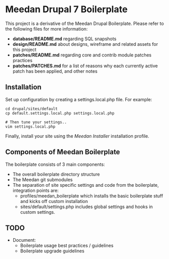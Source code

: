 # Meedan Drupal 7 Boilerplate

This project is a derivative of the Meedan Drupal Boilerplate.  Please refer to the following files for more information:

 * **database/README.md** regarding SQL snapshots
 * **design/README.md** about designs, wireframe and related assets for this project
 * **patches/README.md** regarding core and contrib module patches practices
 * **patches/PATCHES.md** for a list of reasons why each currently active patch has been applied, and other notes


## Installation

Set up configuration by creating a settings.local.php file. For example:

    cd drupal/sites/default
    cp default.settings.local.php settings.local.php
    
    # Then tune your settings..
    vim settings.local.php

Finally, install your site using the *Meedan Installer* installation profile.


## Components of Meedan Boilerplate

The boilerplate consists of 3 main components:

 * The overall boilerplate directory structure
 * The Meedan git submodules
 * The separation of site specific settings and code from the boilerplate, integration points are:
   * profiles/meedan_boilerplate which installs the basic boilerplate stuff and kicks off custom installation
   * sites/default/settings.php includes global settings and hooks in custom settings.


## TODO

 * Document:
   * Boilerplate usage best practices / guidelines
   * Boilerplate upgrade guidelines
   